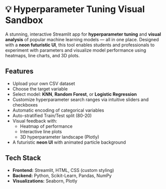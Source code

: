 # 💡 Hyperparameter Tuning Visual Sandbox

A stunning, interactive Streamlit app for **hyperparameter tuning** and **visual analysis** of popular machine learning models — all in one place. Designed with a **neon futuristic UI**, this tool enables students and professionals to experiment with parameters and visualize model performance using heatmaps, line charts, and 3D plots.

## Features

- Upload your own CSV dataset
- Choose the target variable
- Select model: **KNN**, **Random Forest**, or **Logistic Regression**
- Customize hyperparameter search ranges via intuitive sliders and checkboxes
- Automatic encoding of categorical variables
- Auto-stratified Train/Test split (80-20)
- Visual feedback with:
  - Heatmap of performance
  - Interactive line plots
  - 3D hyperparameter landscape (Plotly)
- A futuristic **neon UI** with animated particle background

## Tech Stack

- **Frontend:** Streamlit, HTML, CSS (custom styling)
- **Backend:** Python, Scikit-Learn, Pandas, NumPy
- **Visualizations:** Seaborn, Plotly
